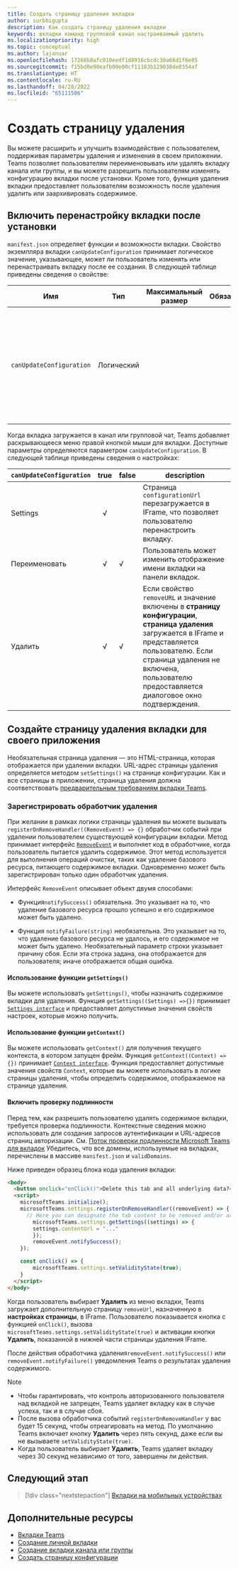 ```yaml
---
title: Создать страницу удаления вкладки
author: surbhigupta
description: Как создать страницу удаления вкладки
keywords: вкладки команд групповой канал настраиваемый удалить
ms.localizationpriority: high
ms.topic: conceptual
ms.author: lajanuar
ms.openlocfilehash: 17268b8afc010eedf1d8916cbcdc38a66d1f6e85
ms.sourcegitcommit: f15bd0e90eafb00e00cf11183b129038de8354af
ms.translationtype: HT
ms.contentlocale: ru-RU
ms.lasthandoff: 04/28/2022
ms.locfileid: "65111586"
---
```

# <a name="create-a-removal-page"></a>Создать страницу удаления

Вы можете расширить и улучшить взаимодействие с пользователем, поддерживая параметры удаления и изменения в своем приложении. Teams позволяет пользователям переименовывать или удалять вкладку канала или группы, и вы можете разрешить пользователям изменять конфигурацию вкладки после установки. Кроме того, функция удаления вкладки предоставляет пользователям возможность после удаления удалить или заархивировать содержимое.

## <a name="enable-your-tab-to-be-reconfigured-after-installation"></a>Включить перенастройку вкладки после установки

`manifest.json` определяет функции и возможности вкладки. Свойство экземпляра вкладки `canUpdateConfiguration` принимает логическое значение, указывающее, может ли пользователь изменять или перенастраивать вкладку после ее создания. В следующей таблице приведены сведения о свойстве:

|Имя| Тип| Максимальный размер | Обязательный | Описание|
|---|---|---|---|---|
|`canUpdateConfiguration`|Логический|||Значение, указывающее, может ли экземпляр конфигурации вкладки быть обновлен пользователем после создания. Значение по умолчанию — `true` |

Когда вкладка загружается в канал или групповой чат, Teams добавляет раскрывающееся меню правой кнопкой мыши для вкладки. Доступные параметры определяются параметром `canUpdateConfiguration`. В следующей таблице приведены сведения о настройках:

| `canUpdateConfiguration`| true   | false | description |
| ----------------------- | :----: | ----- | ----------- |
|     Settings            |   √    |       |Страница `configurationUrl` перезагружается в IFrame, что позволяет пользователю перенастроить вкладку. |
|     Переименовать              |   √    |   √   | Пользователь может изменить отображение имени вкладки на панели вкладок.          |
|     Удалить              |   √    |   √   |  Если свойство `removeURL` и значение включены в **страницу конфигурации**, **страница удаления** загружается в IFrame и представляется пользователю. Если страница удаления не включена, пользователю предоставляется диалоговое окно подтверждения.          |

## <a name="create-a-tab-removal-page-for-your-application"></a>Создайте страницу удаления вкладки для своего приложения

Необязательная страница удаления — это HTML-страница, которая отображается при удалении вкладки. URL-адрес страницы удаления определяется методом `setSettings()` на странице конфигурации. Как и все страницы в приложении, страница удаления должна соответствовать [предварительным требованиям вкладки Teams](../../../tabs/how-to/tab-requirements.md).

### <a name="register-a-remove-handler"></a>Зарегистрировать обработчик удаления

При желании в рамках логики страницы удаления вы можете вызывать `registerOnRemoveHandler((RemoveEvent) => {}` обработчик событий при удалении пользователем существующей конфигурации вкладки. Метод принимает интерфейс [`RemoveEvent`](/javascript/api/@microsoft/teams-js/microsoftteams.settings.removeevent?view=msteams-client-js-latest&preserve-view=true) и выполняет код в обработчике, когда пользователь пытается удалить содержимое. Этот метод используется для выполнения операций очистки, таких как удаление базового ресурса, питающего содержимое вкладки. Одновременно может быть зарегистрирован только один обработчик удаления.

Интерфейс `RemoveEvent` описывает объект двумя способами:

* Функция`notifySuccess()` обязательна. Это указывает на то, что удаление базового ресурса прошло успешно и его содержимое может быть удалено.

* Функция `notifyFailure(string)` необязательна. Это указывает на то, что удаление базового ресурса не удалось, и его содержимое не может быть удалено. Необязательный параметр строки указывает причину сбоя. Если эта строка задана, она отображается для пользователя; иначе отображается общая ошибка.

#### <a name="use-the-getsettings-function"></a>Использование функции `getSettings()`

Вы можете использовать `getSettings()`, чтобы назначить содержимое вкладки для удаления. Функция `getSettings((Settings) =>{})` принимает [`Settings interface`](/javascript/api/@microsoft/teams-js/microsoftteams.settings.settings?view=msteams-client-js-latest&preserve-view=true) и предоставляет допустимые значения свойств настроек, которые можно получить.

#### <a name="use-the-getcontext-function"></a>Использование функции `getContext()`

Вы можете использовать `getContext()` для получения текущего контекста, в котором запущен фрейм. Функция `getContext((Context) =>{})` принимает [`Context interface`](/javascript/api/@microsoft/teams-js/microsoftteams.context?view=msteams-client-js-latest&preserve-view=true). Функция предоставляет допустимые значения свойств `Context`, которые вы можете использовать в логике страницы удаления, чтобы определить содержимое, отображаемое на странице удаления.

#### <a name="include-authentication"></a>Включить проверку подлинности

Перед тем, как разрешить пользователю удалять содержимое вкладки, требуется проверка подлинности. Контекстные сведения можно использовать для создания запросов аутентификации и URL-адресов страниц авторизации. См. [Поток проверки подлинности Microsoft Teams для вкладок](~/tabs/how-to/authentication/auth-flow-tab.md) Убедитесь, что все домены, используемые на вкладках, перечислены в массиве `manifest.json` и `validDomains`.

Ниже приведен образец блока кода удаления вкладки:

```html
<body>
  <button onclick="onClick()">Delete this tab and all underlying data?</button>
  <script>
    microsoftTeams.initialize();
    microsoftTeams.settings.registerOnRemoveHandler((removeEvent) => {
      // Here you can designate the tab content to be removed and/or archived.
        microsoftTeams.settings.getSettings((settings) => {
        settings.contentUrl = "..."
        });
        removeEvent.notifySuccess();
    });

    const onClick() => {
        microsoftTeams.settings.setValidityState(true);
    }
  </script>
</body>
```

Когда пользователь выбирает **Удалить** из меню вкладки, Teams загружает дополнительную страницу `removeUrl`, назначенную в **настройках страницы**, в IFrame. Пользователю показывается кнопка с функцией `onClick()`, вызова `microsoftTeams.settings.setValidityState(true)` и активации кнопки **Удалить**, показанной в нижней части страницы удаления IFrame.

После действия обработчика удаления`removeEvent.notifySuccess()` или `removeEvent.notifyFailure()` уведомления Teams о результатах удаления содержимого.

>[!NOTE]
>
> * Чтобы гарантировать, что контроль авторизованного пользователя над вкладкой не запрещен, Teams удаляет вкладку как в случае успеха, так и в случае сбоя.
> * После вызова обработчика событий `registerOnRemoveHandler` у вас будет 15 секунд, чтобы отреагировать на метод. По умолчанию Teams включает кнопку **Удалить** через пять секунд, даже если вы не вызываете `setValidityState(true)`.
> * Когда пользователь выбирает **Удалить**, Teams удаляет вкладку через 30 секунд независимо от того, завершены ли действия.

## <a name="next-step"></a>Следующий этап

> [!div class="nextstepaction"]
> [Вкладки на мобильных устройствах](~/tabs/design/tabs-mobile.md)

## <a name="see-also"></a>Дополнительные ресурсы

* [Вкладки Teams](~/tabs/what-are-tabs.md)
* [Создание личной вкладки](~/tabs/how-to/create-personal-tab.md)
* [Создание вкладки канала или группы](~/tabs/how-to/create-channel-group-tab.md)
* [Создать страницу конфигурации](~/tabs/how-to/create-tab-pages/configuration-page.md)

